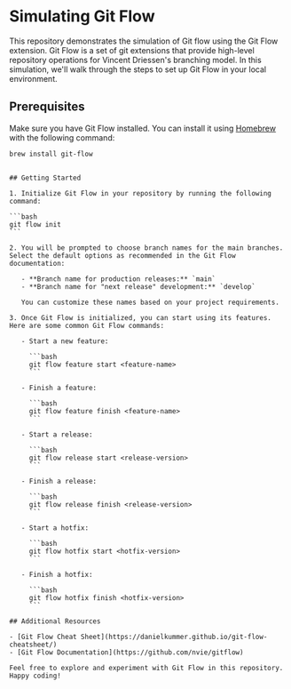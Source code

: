 # Simulating Git Flow

This repository demonstrates the simulation of Git flow using the Git Flow extension. Git Flow is a set of git extensions that provide high-level repository operations for Vincent Driessen's branching model. In this simulation, we'll walk through the steps to set up Git Flow in your local environment.

## Prerequisites

Make sure you have Git Flow installed. You can install it using [Homebrew](https://brew.sh/) with the following command:

```bash
brew install git-flow
```

````

## Getting Started

1. Initialize Git Flow in your repository by running the following command:

```bash
git flow init
```

2. You will be prompted to choose branch names for the main branches. Select the default options as recommended in the Git Flow documentation:

   - **Branch name for production releases:** `main`
   - **Branch name for "next release" development:** `develop`

   You can customize these names based on your project requirements.

3. Once Git Flow is initialized, you can start using its features. Here are some common Git Flow commands:

   - Start a new feature:

     ```bash
     git flow feature start <feature-name>
     ```

   - Finish a feature:

     ```bash
     git flow feature finish <feature-name>
     ```

   - Start a release:

     ```bash
     git flow release start <release-version>
     ```

   - Finish a release:

     ```bash
     git flow release finish <release-version>
     ```

   - Start a hotfix:

     ```bash
     git flow hotfix start <hotfix-version>
     ```

   - Finish a hotfix:

     ```bash
     git flow hotfix finish <hotfix-version>
     ```

## Additional Resources

- [Git Flow Cheat Sheet](https://danielkummer.github.io/git-flow-cheatsheet/)
- [Git Flow Documentation](https://github.com/nvie/gitflow)

Feel free to explore and experiment with Git Flow in this repository. Happy coding!
````
